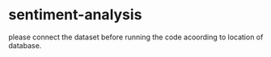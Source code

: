 # sentiment-analysis

please connect the dataset before running the code acoording to location of database.
